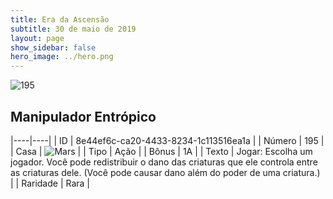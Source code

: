 ```yaml
---
title: Era da Ascensão
subtitle: 30 de maio de 2019
layout: page
show_sidebar: false
hero_image: ../hero.png
---
```


![195](https://cdn.keyforgegame.com/media/card_front/pt/435_195_59M3VR64FRH4_pt.png)

## Manipulador Entrópico

|----|----|
| ID | 8e44ef6c-ca20-4433-8234-1c113516ea1a |
| Número | 195 |
| Casa | ![Mars](https://archonarcana.com/images/thumb/d/de/Mars.png/22px-Mars.png "Marte") |
| Tipo | Ação |
| Bônus | 1A |
| Texto | Jogar: Escolha um jogador. Você pode redistribuir o dano das criaturas que ele controla entre as criaturas dele. (Você pode causar dano além do poder de uma criatura.) |
| Raridade | Rara |
